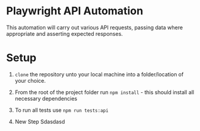 # Playwright API Automation

This automation will carry out various API requests, passing data where appropriate and asserting expected responses.

# Setup

1. `clone` the repository unto your local machine into a folder/location of your choice.

2. From the root of the project folder run `npm install` - this should install all necessary dependencies

3. To run all tests use `npm run tests:api` 

4. New Step Sdasdasd